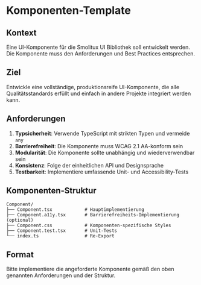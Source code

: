 # Komponenten-Template

## Kontext

Eine UI-Komponente für die Smolitux UI Bibliothek soll entwickelt werden. Die Komponente muss den Anforderungen und Best Practices entsprechen.

## Ziel

Entwickle eine vollständige, produktionsreife UI-Komponente, die alle Qualitätsstandards erfüllt und einfach in andere Projekte integriert werden kann.

## Anforderungen

1. **Typsicherheit**: Verwende TypeScript mit strikten Typen und vermeide `any`
2. **Barrierefreiheit**: Die Komponente muss WCAG 2.1 AA-konform sein
3. **Modularität**: Die Komponente sollte unabhängig und wiederverwendbar sein
4. **Konsistenz**: Folge der einheitlichen API und Designsprache
5. **Testbarkeit**: Implementiere umfassende Unit- und Accessibility-Tests

## Komponenten-Struktur

```
Component/
├── Component.tsx            # Hauptimplementierung
├── Component.a11y.tsx       # Barrierefreiheits-Implementierung (optional)
├── Component.css            # Komponenten-spezifische Styles
├── Component.test.tsx       # Unit-Tests
└── index.ts                 # Re-Export
```

## Format

Bitte implementiere die angeforderte Komponente gemäß den oben genannten Anforderungen und der Struktur.
